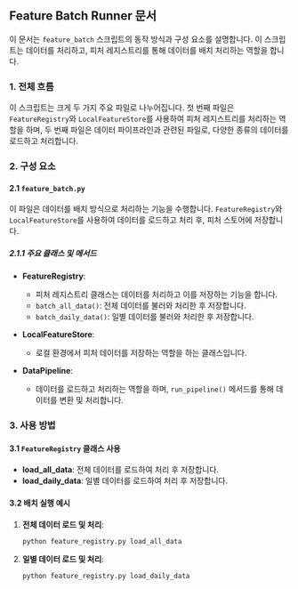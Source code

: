 ## Feature Batch Runner 문서

이 문서는 `feature_batch` 스크립트의 동작 방식과 구성 요소를 설명합니다. 이 스크립트는 데이터를 처리하고, 피처 레지스트리를 통해 데이터를 배치 처리하는 역할을 합니다.

### 1. 전체 흐름

이 스크립트는 크게 두 가지 주요 파일로 나누어집니다. 첫 번째 파일은 `FeatureRegistry`와 `LocalFeatureStore`를 사용하여 피처 레지스트리를 처리하는 역할을 하며, 두 번째 파일은 데이터 파이프라인과 관련된 파일로, 다양한 종류의 데이터를 로드하고 처리합니다.

### 2. 구성 요소

#### 2.1 `feature_batch.py` 
이 파일은 데이터를 배치 방식으로 처리하는 기능을 수행합니다. `FeatureRegistry`와 `LocalFeatureStore`를 사용하여 데이터를 로드하고 처리 후, 피처 스토어에 저장합니다.

##### 2.1.1 주요 클래스 및 메서드

- **FeatureRegistry**:
    - 피처 레지스트리 클래스는 데이터를 처리하고 이를 저장하는 기능을 합니다.
    - `batch_all_data()`: 전체 데이터를 불러와 처리한 후 저장합니다.
    - `batch_daily_data()`: 일별 데이터를 불러와 처리한 후 저장합니다.
  
- **LocalFeatureStore**:
    - 로컬 환경에서 피처 데이터를 저장하는 역할을 하는 클래스입니다.
  
- **DataPipeline**:
    - 데이터를 로드하고 처리하는 역할을 하며, `run_pipeline()` 메서드를 통해 데이터를 변환 및 처리합니다.

### 3. 사용 방법

#### 3.1 `FeatureRegistry` 클래스 사용

- **load_all_data**: 전체 데이터를 로드하여 처리 후 저장합니다.
- **load_daily_data**: 일별 데이터를 로드하여 처리 후 저장합니다.

#### 3.2 배치 실행 예시

1. **전체 데이터 로드 및 처리**:
   ```bash
   python feature_registry.py load_all_data
   ```

2. **일별 데이터 로드 및 처리**:
   ```bash
   python feature_registry.py load_daily_data
   ```
